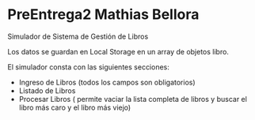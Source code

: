 # PreEntrega2 Mathias Bellora

Simulador de Sistema de Gestión de Libros

Los datos se guardan en Local Storage en un array de objetos libro.

El simulador consta con las siguientes secciones:

- Ingreso de Libros (todos los campos son obligatorios)
- Listado de Libros
- Procesar Libros ( permite vaciar la lista completa de libros y buscar el libro más caro y el libro más viejo)
